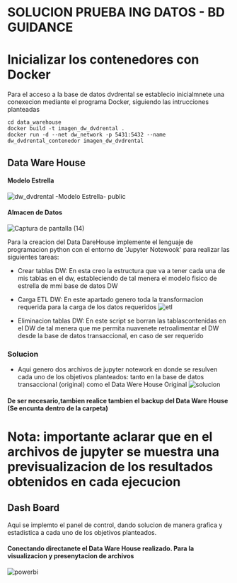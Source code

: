 # SOLUCION PRUEBA ING DATOS - BD GUIDANCE

# Inicializar los contenedores con Docker

Para el acceso a la base de datos dvdrental se establecio inicialmnete una conexecion mediante el programa Docker, siguiendo las intrucciones planteadas

    
    cd data_warehouse
    docker build -t imagen_dw_dvdrental .
    docker run -d --net dw_network -p 5431:5432 --name dw_dvdrental_contenedor imagen_dw_dvdrental
    
    

## Data Ware House
   #### Modelo Estrella
![dw_dvdrental -Modelo Estrella- public](https://github.com/BrayanM1998/Solucion-IngDatos--BD-Guidance./assets/160368046/285ab87f-59aa-475b-9f90-bf402bfe2449)
   #### Almacen de Datos
![Captura de pantalla (14)](https://github.com/BrayanM1998/Solucion-IngDatos--BD-Guidance./assets/160368046/29a2707a-ef7f-47f4-a64e-738c8da22139)

Para la creacion del Data DareHouse  implemente el lenguaje de programacion python con el entorno de 'Jupyter Notewook' para realizar las siguientes tareas:
  - Crear tablas DW: En esta creo la estructura que va a tener cada una de mis tablas en el dw, estableciendo de tal menera el modelo fisico de estrella de mmi base de datos DW
  - Carga ETL DW: En este apartado genero toda la transformacion requerida para la carga de los datos requeridos
    ![etl](https://github.com/BrayanM1998/Solucion-IngDatos--BD-Guidance./assets/160368046/23b2af68-37bb-468c-b7d5-c5b2be1bdba7)

  - Eliminacion tablas DW: En este script se borran las tablascontenidas en el DW de tal menera que me permita nuavenete retroalimentar el DW desde la base de datos transaccional, en caso de ser requerido

### Solucion

-  Aqui genero dos archivos de jupyter notework en donde se resulven cada uno de los objetivos planteados: tanto en la base de datos transaccional (original) como el Data Were House Original
  ![solucion](https://github.com/BrayanM1998/Solucion-IngDatos--BD-Guidance./assets/160368046/1da0cbc8-0b1d-412f-926f-fbed9ffdd127)

#### De ser necesario,tambien realice tambien el backup del Data Ware House (Se encunta dentro de la carpeta)

# Nota: importante aclarar que en el archivos de jupyter se muestra una previsualizacion de los resultados obtenidos en cada ejecucion

## Dash Board

Aqui se implemto el panel de control, dando solucion de manera grafica y estadistica a cada uno de los objetivos planteados. 

#### Conectando directanete el Data Ware House realizado. Para la visualizacion y presenytacion de archivos
![powerbi](https://github.com/BrayanM1998/Solucion-IngDatos--BD-Guidance./assets/160368046/ea8d3e3d-48e9-4156-ac96-d6bd8f21931e)
